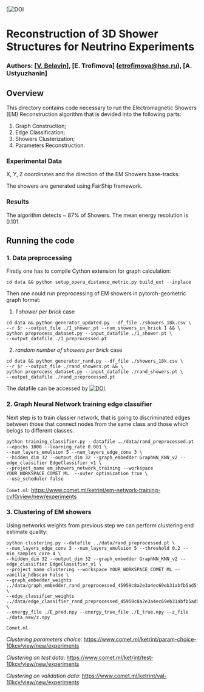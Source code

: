 [![DOI](https://doi.org/10.1088/1748-0221/16/12/P12035)

# Reconstruction of 3D Shower Structures for Neutrino Experiments

### Authors: [[V. Belavin](https://gitlab.com/SchattenGenie)], [E. Trofimova] (etrofimova@hse.ru), [A. Ustyuzhanin]

## Overview

This directory contains code necessary to run the Electromagnetic Showers (EM) Reconstruction algorithm that is devided into the following parts:
1) Graph Construction;
2) Edge Classification;
3) Showers Clusterization;
4) Parameters Reconstruction.

### Experimental Data

X, Y, Z coordinates and the direction of the EM Showers base-tracks. 

The showers are generated using FairShip framework. 

### Results

The algorithm detects ~ 87% of Showers. The mean energy resolution is 0.101. 


## Running the code

### 1. Data preprocessing

Firstly one has to compile Cython extension for graph calculation:

```
cd data && python setup_opera_distance_metric.py build_ext --inplace
```
Then one could run preprocessing of EM showers in pytorch-geometric graph format:

1) *1 shower per brick* case
```
cd data && python generator_updated.py --df_file ./showers_18k.csv \
--r $r --output_file ./1_shower.pt --num_showers_in_brick 1 && \
python preprocess_dataset.py --input_datafile ./1_shower.pt \
--output_datafile ./1_preprocessed.pt
```
2) *random number of showers per brick* case
```
cd data && python generator_rand.py --df_file ./showers_18k.csv \
--r $r --output_file ./rand_showers.pt && \
python preprocess_dataset.py --input_datafile ./rand_showers.pt \
--output_datafile ./rand_preprocessed.pt
```
The datafile can be accessed by <a href="https://doi.org/10.5281/zenodo.5570901"><img src="https://zenodo.org/badge/DOI/10.5281/zenodo.5570901.svg" alt="DOI"></a>.

### 2. Graph Neural Network training edge classifier

Next step is to train classier network, that is going to discriminated edges between those that connect nodes from the same class and those which belogs to different classes.

```
python training_classifier.py --datafile ../data/rand_preprocessed.pt --epochs 1000 --learning_rate 0.001 \
--num_layers_emulsion 5 --num_layers_edge_conv 3 \
--hidden_dim 32 --output_dim 32 --graph_embedder GraphNN_KNN_v2 --edge_classifier EdgeClassifier_v1 \
--project_name em_showers_network_training --workspace YOUR_WORKSPACE_COMET_ML  --outer_optimization true \
--use_scheduler false
```

```Comet.ml```: https://www.comet.ml/ketrint/em-network-training-cv10/view/new/experiments 

### 3. Clustering of EM showers

Using networks weights from previous step we can perform clustering end estimate quality:

```
python clustering.py --datafile ../data/rand_preprocessed.pt \
--num_layers_edge_conv 3 --num_layers_emulsion 5 --threshold 0.2 --min_samples_core 4 \
--hidden_dim 32 --output_dim 32 --graph_embedder GraphNN_KNN_v2 --edge_classifier EdgeClassifier_v1 \
--project_name clustering --workspace YOUR_WORKSPACE_COMET_ML --vanilla_hdbscan False \
--graph_embedder_weights ../data/graph_embedder_rand_preprocessed_45959c8a2e3a4ec69eb31abfb5ad5f54.pt \
--edge_classifier_weights ../data/edge_classifier_rand_preprocessed_45959c8a2e3a4ec69eb31abfb5ad5f54.pt \
--energy_file ./E_pred.npy --energy_true_file ./E_true.npy --z_file ./data_new/z.npy
```
```Comet.ml```

*Clustering parameters choice*: https://www.comet.ml/ketrint/param-choice-10kcv/view/new/experiments

*Clustering on test data*: https://www.comet.ml/ketrint/test-10kcv/view/new/experiments

*Clustering on validation data*: https://www.comet.ml/ketrint/val-10kcv/view/new/experiments





